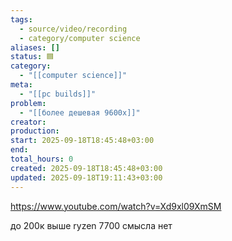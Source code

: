 ```yaml
---
tags:
  - source/video/recording
  - category/computer science
aliases: []
status: 🟦
category:
  - "[[computer science]]"
meta:
  - "[[pc builds]]"
problem:
  - "[[более дешевая 9600х]]"
creator: 
production: 
start: 2025-09-18T18:45:48+03:00
end: 
total_hours: 0
created: 2025-09-18T18:45:48+03:00
updated: 2025-09-18T19:11:43+03:00
---
```


https://www.youtube.com/watch?v=Xd9xl09XmSM

до 200к выше ryzen 7700 смысла нет

